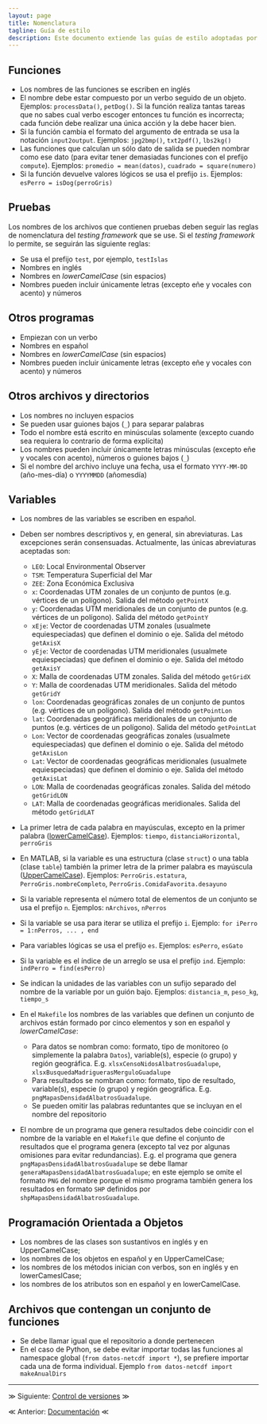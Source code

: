 ```yaml
---
layout: page
title: Nomenclatura
tagline: Guía de estilo
description: Este documento extiende las guías de estilo adoptadas por el equipo de Ciencia de Datos de GECI
---
```


## Funciones
- Los nombres de las funciones se escriben en inglés
- El nombre debe estar compuesto por un verbo seguido de un objeto.
Ejemplos: `processData()`, `petDog()`. Si la función realiza tantas
tareas que no sabes cual verbo escoger entonces tu función es incorrecta;
cada función debe realizar una única acción y la debe hacer bien.
- Si la función cambia el formato del argumento de entrada se usa la
notación `input2output`. Ejemplos: `jpg2bmp()`, `txt2pdf()`, `lbs2kg()`
- Las funciones que calculan un sólo dato de salida se pueden nombrar
como ese dato (para evitar tener demasiadas funciones con el prefijo
`compute`). Ejemplos: `promedio = mean(datos)`, `cuadrado =
square(numero)`
- Si la función devuelve valores lógicos se usa el prefijo `is`.
Ejemplos: `esPerro = isDog(perroGris)`

## Pruebas
Los nombres de los archivos que contienen pruebas deben seguir las reglas de nomenclatura del _testing framework_ que se use. Si el _testing framework_ lo permite, se seguirán las siguiente reglas:

- Se usa el prefijo `test`, por ejemplo, `testIslas`
- Nombres en inglés
- Nombres en _lowerCamelCase_ (sin espacios)
- Nombres pueden incluir únicamente letras (excepto eñe y vocales con acento) y números

## Otros programas
- Empiezan con un verbo
- Nombres en español
- Nombres en _lowerCamelCase_ (sin espacios)
- Nombres pueden incluir únicamente letras (excepto eñe y vocales con acento) y números

## Otros archivos y directorios
- Los nombres no incluyen espacios
- Se pueden usar guiones bajos (`_`) para separar palabras
- Todo el nombre está escrito en minúsculas solamente (excepto cuando sea requiera lo contrario de forma explícita)
- Los nombres pueden incluir únicamente letras minúsculas (excepto eñe y vocales con acento), números o guiones bajos (`_`)
- Si el nombre del archivo incluye una fecha, usa el formato `YYYY-MM-DD` (año-mes-día) o `YYYYMMDD` (añomesdía)

## Variables
- Los nombres de las variables se escriben en español.
- Deben ser nombres descriptivos y, en general, sin abreviaturas. Las excepciones serán consensuadas. Actualmente, las únicas abreviaturas aceptadas son:
    - `LEO`: Local Environmental Observer
    - `TSM`: Temperatura Superficial del Mar
    - `ZEE`: Zona Económica Exclusiva
    - `x`: Coordenadas UTM zonales de un conjunto de puntos (e.g. vértices de un polígono). Salida del método `getPointX`
    - `y`: Coordenadas UTM meridionales de un conjunto de puntos (e.g. vértices de un polígono). Salida del método `getPointY`
    - `xEje`: Vector de coordenadas UTM zonales (usualmete equiespeciadas) que definen el dominio o eje. Salida del método `getAxisX`
    - `yEje`: Vector de coordenadas UTM meridionales (usualmete equiespeciadas) que definen el dominio o eje. Salida del método `getAxisY`
    - `X`: Malla de coordenadas UTM zonales. Salida del método `getGridX`
    - `Y`: Malla de coordenadas UTM meridionales. Salida del método `getGridY`
    - `lon`: Coordenadas geográficas zonales de un conjunto de puntos (e.g. vértices de un polígono). Salida del método `getPointLon`
    - `lat`: Coordenadas geográficas meridionales de un conjunto de puntos (e.g. vértices de un polígono). Salida del método `getPointLat`
    - `Lon`: Vector de coordenadas geográficas zonales (usualmete equiespeciadas) que definen el dominio o eje. Salida del método `getAxisLon`
    - `Lat`: Vector de coordenadas geográficas meridionales (usualmete equiespeciadas) que definen el dominio o eje. Salida del método `getAxisLat`
    - `LON`: Malla de coordenadas geográficas zonales. Salida del método `getGridLON`
    - `LAT`: Malla de coordenadas geográficas meridionales. Salida del método `getGridLAT`

- La primer letra de cada palabra en mayúsculas, excepto en la primer
palabra ([lowerCamelCase](http://es.wikipedia.org/wiki/CamelCase)).
Ejemplos: `tiempo`, `distanciaHorizontal`, `perroGris`
- En MATLAB, si la variable es una estructura (clase `struct`) o una tabla (clase `table`) también la primer letra de la primer
palabra es mayúscula ([UpperCamelCase](http://es.wikipedia.org/wiki/CamelCase)). Ejemplos: `PerroGris.estatura`,
`PerroGris.nombreCompleto`, `PerroGris.ComidaFavorita.desayuno`
- Si la variable representa el número total de elementos de un conjunto
se usa el prefijo `n`. Ejemplos: `nArchivos`, `nPerros`
- Si la variable se usa para iterar se utiliza el prefijo `i`. Ejemplo:
`for iPerro = 1:nPerros, ... , end`
- Para variables lógicas se usa el prefijo `es`. Ejemplos: `esPerro`,
`esGato`
- Si la variable es el índice de un arreglo se usa el prefijo `ind`.
Ejemplo: `indPerro = find(esPerro)`
- Se indican la unidades de las variables con un sufijo separado del
nombre de la variable por un guión bajo. Ejemplos: `distancia_m`,
`peso_kg`, `tiempo_s`
- En el `Makefile` los nombres de las variables que definen un conjunto de archivos están formado por cinco elementos y son en español y _lowerCamelCase_:
    - Para datos se nombran como: formato, tipo de monitoreo (o simplemente la palabra `Datos`), variable(s), especie (o grupo) y región geográfica. E.g. `xlsxCensoNidosAlbatrosGuadalupe`, `xlsxBusquedaMadriguerasMerguloGuadalupe`
    - Para resultados se nombran como: formato, tipo de resultado, variable(s), especie (o grupo) y región geográfica. E.g. `pngMapasDensidadAlbatrosGuadalupe`.
    - Se pueden omitir las palabras reduntantes que se incluyan en el nombre del repositorio
- El nombre de un programa que genera resultados debe coincidir con el nombre de la variable en el `Makefile` que define el conjunto de resultados que el programa genera (excepto tal vez por algunas omisiones para evitar redundancias). E.g. el programa que genera `pngMapasDensidadAlbatrosGuadalupe` se debe llamar `generaMapasDensidadAlbatrosGuadalupe`; en este ejemplo se omite el formato `PNG` del nombre porque el mismo programa también genera los resultados en formato `SHP` definidos por `shpMapasDensidadAlbatrosGuadalupe`.

## Programación Orientada a Objetos
- Los nombres de las clases son sustantivos en inglés y en UpperCamelCase;
- los nombres de los objetos en español y en UpperCamelCase;
- los nombres de los métodos inician con verbos, son en inglés y en lowerCameslCase;
- los nombres de los atributos son en español y en lowerCamelCase.

## Archivos que contengan un conjunto de funciones
* Se debe llamar igual que el repositorio a donde pertenecen
* En el caso de Python, se debe evitar importar todas las funciones al namespace global (`from datos-netcdf import *`), se prefiere importar cada una de forma individual. Ejemplo `from datos-netcdf import makeAnualDirs`

---

&#8811; Siguiente: [Control de versiones](control_de_versiones.html) &#8811;

&#8810; Anterior: [Documentación](documentacion.html) &#8810;